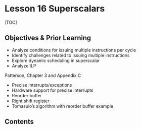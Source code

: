 # Lesson 16 Superscalars

[TOC]

## Objectives &  Prior Learning

* Analyze conditions for issuing multiple instructions per cycle
* Identify challenges related to issuing multiple instructions
* Explore dynamic scheduling in superscalar
* Analyze ILP

Patterson, Chapter 3 and Appendix C
* Precise interrupts/exceptions
* Hardware support for precise interrupts
* Reorder buffer
* Right shift register
* Tomasulo’s algorithm with reorder buffer example

## Contents